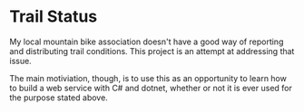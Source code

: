 # Trail Status
My local mountain bike association doesn't have a good way of reporting and distributing trail conditions.  This project is an attempt at addressing that issue.

The main motiviation, though, is to use this as an opportunity to learn how to build a web service with C# and dotnet, whether or not it is ever used for the purpose stated above.